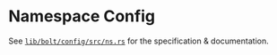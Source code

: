 # Namespace Config

See [`lib/bolt/config/src/ns.rs`](../../../../lib/bolt/config/src/ns.rs) for the specification &
documentation.
